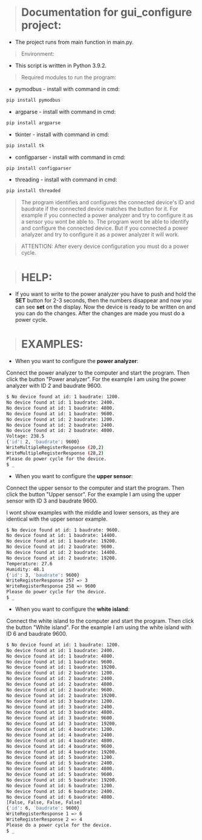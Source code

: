> # Documentation for gui_configure project:

* The project runs from main function in main.py.

> Environment:

* This script is written in Python 3.9.2.

> Required modules to run the program:

* pymodbus - install with command in cmd:
```py
pip install pymodbus
```

* argparse - install with command in cmd:
```py
pip install argparse
```

* tkinter - install with command in cmd:
```py
pip install tk
```

* configparser - install with command in cmd:
```py
pip install configparser
```

* threading - install with command in cmd:
```py
pip install threaded
```

> The program identifies and configures the connected device's ID and baudrate if the connected device matches the button for it. For example if you connected a power analyzer and try to configure it as a sensor you wont be able to. The program wont be able to identify and configure the connected device. But if you connected a power analyzer and try to configure it as a power analyzer it will work.

> ATTENTION: After every device configuration you must do a power cycle.

> # HELP:

* If you want to write to the power analyzer you have to push and hold the **SET** button for 2-3 seconds, then the numbers disappear and now you can see **set** on the display. Now the device is ready to be written on and you can do the changes. After the changes are made you must do a power cycle.

> # EXAMPLES:

* When you want to configure the **power analyzer**:

Connect the power analyzer to the computer and start the program. Then click the button "Power analyzer". For the example I am using the power analyzer with ID 2 and baudrate 9600.

```sh
$ No device found at id: 1 baudrate: 1200.
No device found at id: 1 baudrate: 2400.
No device found at id: 1 baudrate: 4800.
No device found at id: 1 baudrate: 9600.
No device found at id: 2 baudrate: 1200.
No device found at id: 2 baudrate: 2400.
No device found at id: 2 baudrate: 4800.
Voltage: 238.5
{'id': 2, 'baudrate': 9600}
WriteMultipleRegisterResponse (20,2)
WriteMultipleRegisterResponse (28,2)
Please do power cycle for the device.
$ _
```

* When you want to configure the **upper sensor**:

Connect the upper sensor to the computer and start the program. Then click the button "Upper sensor". For the example I am using the upper sensor with ID 3 and baudrate 9600.

I wont show examples with the middle and lower sensors, as they are identical with the upper sensor example.

```sh
$ No device found at id: 1 baudrate: 9600.
No device found at id: 1 baudrate: 14400.
No device found at id: 1 baudrate: 19200.
No device found at id: 2 baudrate: 9600.
No device found at id: 2 baudrate: 14400.
No device found at id: 2 baudrate: 19200.
Temperature: 27.6
Humidity: 48.1
{'id': 3, 'baudrate': 9600}
WriteRegisterResponse 257 => 3
WriteRegisterResponse 258 => 9600
Please do power cycle for the device.
$ _
```

* When you want to configure the **white island**:

Connect the white island to the computer and start the program. Then click the button "White island". For the example I am using the white island with ID 6 and baudrate 9600.

```sh
$ No device found at id: 1 baudrate: 1200.
No device found at id: 1 baudrate: 2400.
No device found at id: 1 baudrate: 4800.
No device found at id: 1 baudrate: 9600.
No device found at id: 1 baudrate: 19200.
No device found at id: 2 baudrate: 1200.
No device found at id: 2 baudrate: 2400.
No device found at id: 2 baudrate: 4800.
No device found at id: 2 baudrate: 9600.
No device found at id: 2 baudrate: 19200.
No device found at id: 3 baudrate: 1200.
No device found at id: 3 baudrate: 2400.
No device found at id: 3 baudrate: 4800.
No device found at id: 3 baudrate: 9600.
No device found at id: 3 baudrate: 19200.
No device found at id: 4 baudrate: 1200.
No device found at id: 4 baudrate: 2400.
No device found at id: 4 baudrate: 4800.
No device found at id: 4 baudrate: 9600.
No device found at id: 4 baudrate: 19200.
No device found at id: 5 baudrate: 1200.
No device found at id: 5 baudrate: 2400.
No device found at id: 5 baudrate: 4800.
No device found at id: 5 baudrate: 9600.
No device found at id: 5 baudrate: 19200.
No device found at id: 6 baudrate: 1200.
No device found at id: 6 baudrate: 2400.
No device found at id: 6 baudrate: 4800.
[False, False, False, False]
{'id': 6, 'baudrate': 9600}
WriteRegisterResponse 1 => 6
WriteRegisterResponse 2 => 4
Please do a power cycle for the device.
$ _
```
